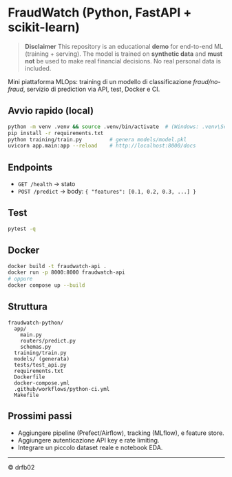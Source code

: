# FraudWatch (Python, FastAPI + scikit-learn)
> **Disclaimer**
> This repository is an educational **demo** for end-to-end ML (training + serving).
> The model is trained on **synthetic data** and **must not** be used to make real financial decisions.
> No real personal data is included.

Mini piattaforma MLOps: training di un modello di classificazione *fraud/no-fraud*, servizio di prediction via API, test, Docker e CI.

## Avvio rapido (local)
```bash
python -m venv .venv && source .venv/bin/activate  # (Windows: .venv\Scripts\activate)
pip install -r requirements.txt
python training/train.py         # genera models/model.pkl
uvicorn app.main:app --reload    # http://localhost:8000/docs
```

## Endpoints
- `GET /health` → stato
- `POST /predict` → body: `{ "features": [0.1, 0.2, 0.3, ...] }`

## Test
```bash
pytest -q
```

## Docker
```bash
docker build -t fraudwatch-api .
docker run -p 8000:8000 fraudwatch-api
# oppure
docker compose up --build
```

## Struttura
```
fraudwatch-python/
  app/
    main.py
    routers/predict.py
    schemas.py
  training/train.py
  models/ (generata)
  tests/test_api.py
  requirements.txt
  Dockerfile
  docker-compose.yml
  .github/workflows/python-ci.yml
  Makefile
```

## Prossimi passi
- Aggiungere pipeline (Prefect/Airflow), tracking (MLflow), e feature store.
- Aggiungere autenticazione API key e rate limiting.
- Integrare un piccolo dataset reale e notebook EDA.

---
© drfb02
